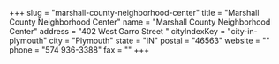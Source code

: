 +++
slug = "marshall-county-neighborhood-center"
title = "Marshall County Neighborhood Center"
name = "Marshall County Neighborhood Center"
address = "402 West Garro Street "
cityIndexKey = "city-in-plymouth"
city = "Plymouth"
state = "IN"
postal = "46563"
website = ""
phone = "574 936-3388"
fax = ""
+++
